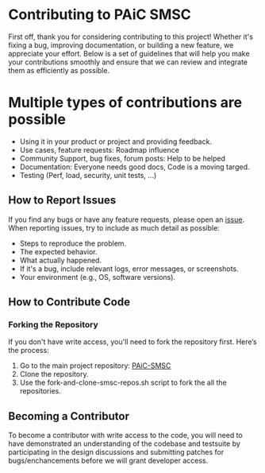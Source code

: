 # Contributing to PAiC SMSC

First off, thank you for considering contributing to this project! Whether it's fixing a bug, improving documentation, or building a new feature, we appreciate your effort. Below is a set of guidelines that will help you make your contributions smoothly and ensure that we can review and integrate them as efficiently as possible.

# Multiple types of contributions are possible

* Using it in your product or project and providing feedback.
* Use cases, feature requests: Roadmap influence
* Community Support, bug fixes, forum posts: Help to be helped
* Documentation: Everyone needs good docs, Code is a moving targed.
* Testing (Perf, load, security, unit tests, ...)

## How to Report Issues

If you find any bugs or have any feature requests, please open an [issue](https://github.com/paicbd/smsc/issues). When reporting issues, try to include as much detail as possible:

- Steps to reproduce the problem.
- The expected behavior.
- What actually happened.
- If it's a bug, include relevant logs, error messages, or screenshots.
- Your environment (e.g., OS, software versions).

## How to Contribute Code

### Forking the Repository

If you don't have write access, you'll need to fork the repository first. Here’s the process:

1. Go to the main project repository: [PAiC-SMSC](https://github.com/paicbd/smsc)
2. Clone the repository.
3. Use the fork-and-clone-smsc-repos.sh script to fork the all the repositories.

## Becoming a Contributor

To become a contributor with write access to the code, you will need to have demonstrated an understanding
of the codebase and testsuite by participating in the design discussions and submitting patches for bugs/enchancements
before we will grant developer access.